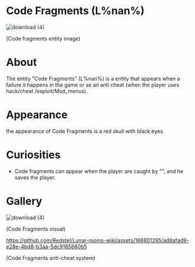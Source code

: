 # Code Fragments (L%nan%)
![download (4)](https://github.com/Redstel/Lunar-rooms-wiki/assets/168801295/d3aa86e3-d053-4b4d-a33f-4d98748d78aa) 

 (Code fragments entity image)

# About
The entity "Code Fragments" (L%nan%) is a entity
that appears when a failure it happens in the game
or as an anti cheat (when the player uses hack/cheat
/exploit/Mod_menus).

# Appearance
the appearance of Code Fragments is a red skull
with black eyes.

# Curiosities
- Code fragments can appear when the player are caught
 by "", and he saves the player.

# Gallery
![download (4)](https://github.com/Redstel/Lunar-rooms-wiki/assets/168801295/a06ac8a7-122e-4cb4-8637-1cd6f1e806a9)

(Code Fragments visual)

https://github.com/Redstel/Lunar-rooms-wiki/assets/168801295/ad8afad9-e28e-4bd8-b3aa-5dc9185880b5

(Code Fragments anti-cheat system)

